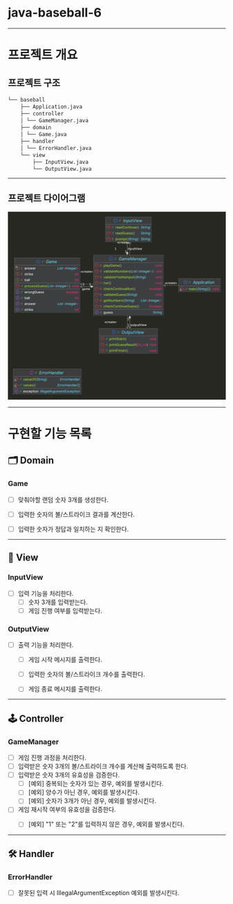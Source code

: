 # java-baseball-6


---

# 프로젝트 개요

## 프로젝트 구조

```plaintext
└── baseball
    ├── Application.java
    ├── controller
    │ └── GameManager.java
    ├── domain
    │ └── Game.java
    ├── handler
    │ └── ErrorHandler.java
    └── view
        ├── InputView.java
        └── OutputView.java
```


---

## 프로젝트 다이어그램

![프로젝트 다이어그램](./main.png)


---

# 구현할 기능 목록

## 🗂️ Domain

### Game
- [ ] 맞춰야할 랜덤 숫자 3개를 생성한다.
- [ ] 입력한 숫자의 볼/스트라이크 결과를 계산한다.
- [ ] 입력한 숫자가 정답과 일치하는 지 확인한다.


---

## 👀 View

### InputView
- [ ] 입력 기능을 처리한다.
  - [ ] 숫자 3개를 입력받는다.
  - [ ] 게임 진행 여부를 입력받는다.

### OutputView
- [ ] 출력 기능을 처리한다.
  - [ ] 게임 시작 메시지를 출력한다.
  - [ ] 입력한 숫자의 볼/스트라이크 개수를 출력한다.
  - [ ] 게임 종료 메시지를 출력한다.


---

## 🕹️ Controller

### GameManager
- [ ] 게임 진행 과정을 처리한다.
- [ ] 입력받은 숫자 3개의 볼/스트라이크 개수를 계산해 출력하도록 한다.
- [ ] 입력받은 숫자 3개의 유효성을 검증한다.
  - [ ] [예외] 중복되는 숫자가 있는 경우, 예외를 발생시킨다.
  - [ ] [예외] 양수가 아닌 경우, 예외를 발생시킨다.
  - [ ] [예외] 숫자가 3개가 아닌 경우, 예외를 발생시킨다.
- [ ] 게임 재시작 여부의 유효성을 검증한다.
  - [ ] [예외] "1" 또는 "2"를 입력하지 않은 경우, 예외를 발생시킨다.


---

## 🛠 Handler

### ErrorHandler
- [ ] 잘못된 입력 시 IllegalArgumentException 예외를 발생시킨다.
